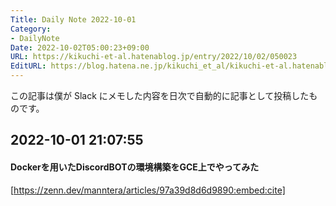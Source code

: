 ```yaml
---
Title: Daily Note 2022-10-01
Category:
- DailyNote
Date: 2022-10-02T05:00:23+09:00
URL: https://kikuchi-et-al.hatenablog.jp/entry/2022/10/02/050023
EditURL: https://blog.hatena.ne.jp/kikuchi_et_al/kikuchi-et-al.hatenablog.jp/atom/entry/4207112889923751173
---
```


この記事は僕が Slack にメモした内容を日次で自動的に記事として投稿したものです。

## 2022-10-01 21:07:55


#### Dockerを用いたDiscordBOTの環境構築をGCE上でやってみた


[https://zenn.dev/manntera/articles/97a39d8d6d9890:embed:cite]



